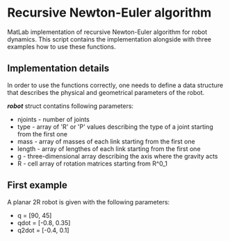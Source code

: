 # Recursive Newton-Euler algorithm 
 MatLab implementation of recursive Newton-Euler algorithm for robot dynamics. This script contains the implementation alongside with three examples how to use these functions. 
 ## Implementation details
 In order to use the functions correctly, one needs to define a data structure that describes the physical and geometrical parameters of the robot. 
 
 _**robot**_ struct contatins following parameters:
 - njoints - number of joints
 - type - array of 'R' or 'P' values describing the type of a joint starting from the first one
 - mass - array of masses of each link starting from the first one
 - length - array of lengthes of each link starting from the first one
 - g - three-dimensional array describing the axis where the gravity acts 
 - R - cell array of rotation matrices starting from R^0_1

 ## First example
 A planar 2R robot is given with the following parameters:
 - q = [90, 45]
 - qdot = [-0.8, 0.35]
 - q2dot = [-0.4, 0.1]

